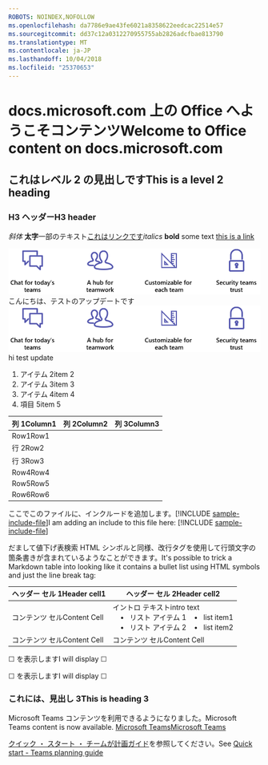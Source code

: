 ```yaml
---
ROBOTS: NOINDEX,NOFOLLOW
ms.openlocfilehash: da7786e9ae43fe6021a8358622eedcac22514e57
ms.sourcegitcommit: dd37c12a0312270955755ab2826adcfbae813790
ms.translationtype: MT
ms.contentlocale: ja-JP
ms.lasthandoff: 10/04/2018
ms.locfileid: "25370653"
---
```

# <a name="welcome-to-office-content-on-docsmicrosoftcom"></a><span data-ttu-id="b4724-101">docs.microsoft.com 上の Office へようこそコンテンツ</span><span class="sxs-lookup"><span data-stu-id="b4724-101">Welcome to Office content on docs.microsoft.com</span></span>
## <a name="this-is-a-level-2-heading"></a><span data-ttu-id="b4724-102">これはレベル 2 の見出しです</span><span class="sxs-lookup"><span data-stu-id="b4724-102">This is a level 2 heading</span></span>
### <a name="h3-header"></a><span data-ttu-id="b4724-103">H3 ヘッダー</span><span class="sxs-lookup"><span data-stu-id="b4724-103">H3 header</span></span>

<span data-ttu-id="b4724-104">*斜体*
**太字**一部のテキスト[これはリンクです](Office-365-groups.md)</span><span class="sxs-lookup"><span data-stu-id="b4724-104">*italics*
**bold** some text [this is a link](Office-365-groups.md)</span></span>

<span data-ttu-id="b4724-105">![何らかの代替テキスト](media/Overview-Microsoft-Teams-image1.png) こんにちは、テストのアップデートです</span><span class="sxs-lookup"><span data-stu-id="b4724-105">![alt text whatever](media/Overview-Microsoft-Teams-image1.png) hi test update</span></span>
1. <span data-ttu-id="b4724-106">アイテム 2</span><span class="sxs-lookup"><span data-stu-id="b4724-106">item 2</span></span>
2. <span data-ttu-id="b4724-107">アイテム 3</span><span class="sxs-lookup"><span data-stu-id="b4724-107">item 3</span></span>
3. <span data-ttu-id="b4724-108">アイテム 4</span><span class="sxs-lookup"><span data-stu-id="b4724-108">item 4</span></span>
4. <span data-ttu-id="b4724-109">項目 5</span><span class="sxs-lookup"><span data-stu-id="b4724-109">item 5</span></span>


|<span data-ttu-id="b4724-110">列 1</span><span class="sxs-lookup"><span data-stu-id="b4724-110">Column1</span></span>  |<span data-ttu-id="b4724-111">列 2</span><span class="sxs-lookup"><span data-stu-id="b4724-111">Column2</span></span>  |<span data-ttu-id="b4724-112">列 3</span><span class="sxs-lookup"><span data-stu-id="b4724-112">Column3</span></span>  |
|---------|---------|---------|
|<span data-ttu-id="b4724-113">Row1</span><span class="sxs-lookup"><span data-stu-id="b4724-113">Row1</span></span>     |         |         |
|<span data-ttu-id="b4724-114">行 2</span><span class="sxs-lookup"><span data-stu-id="b4724-114">Row2</span></span>     |         |         |
|<span data-ttu-id="b4724-115">行 3</span><span class="sxs-lookup"><span data-stu-id="b4724-115">Row3</span></span>     |         |         |
|<span data-ttu-id="b4724-116">Row4</span><span class="sxs-lookup"><span data-stu-id="b4724-116">Row4</span></span>     |         |         |
|<span data-ttu-id="b4724-117">Row5</span><span class="sxs-lookup"><span data-stu-id="b4724-117">Row5</span></span>     |         |         |
|<span data-ttu-id="b4724-118">Row6</span><span class="sxs-lookup"><span data-stu-id="b4724-118">Row6</span></span>     |         |         |

<span data-ttu-id="b4724-119">ここでこのファイルに、インクルードを追加します。[!INCLUDE [sample-include-file](includes/sample-include-file.md)]</span><span class="sxs-lookup"><span data-stu-id="b4724-119">I am adding an include to this file here: [!INCLUDE [sample-include-file](includes/sample-include-file.md)]</span></span>


<span data-ttu-id="b4724-120">だまして値下げ表検索 HTML シンボルと同様、改行タグを使用して行頭文字の箇条書きが含まれているようなことができます。</span><span class="sxs-lookup"><span data-stu-id="b4724-120">It's possible to trick a Markdown table into looking like it contains a bullet list using HTML symbols and just the line break tag:</span></span>

| <span data-ttu-id="b4724-121">ヘッダー セル 1</span><span class="sxs-lookup"><span data-stu-id="b4724-121">Header cell1</span></span> | <span data-ttu-id="b4724-122">ヘッダー セル 2</span><span class="sxs-lookup"><span data-stu-id="b4724-122">Header cell2</span></span> |
| ---          | ---          |
| <span data-ttu-id="b4724-123">コンテンツ セル</span><span class="sxs-lookup"><span data-stu-id="b4724-123">Content Cell</span></span> |<span data-ttu-id="b4724-124">イントロ テキスト</span><span class="sxs-lookup"><span data-stu-id="b4724-124">intro text</span></span> <br><span data-ttu-id="b4724-125">&nbsp;&nbsp;&nbsp; &bull;&nbsp;&nbsp; リスト アイテム 1</span><span class="sxs-lookup"><span data-stu-id="b4724-125">&nbsp;&nbsp;&nbsp; &bull;&nbsp;&nbsp; list item1</span></span><br> <span data-ttu-id="b4724-126">&nbsp;&nbsp;&nbsp; &bull;&nbsp;&nbsp; リスト アイテム 2</span><span class="sxs-lookup"><span data-stu-id="b4724-126">&nbsp;&nbsp;&nbsp; &bull;&nbsp;&nbsp; list item2</span></span>     |
| <span data-ttu-id="b4724-127">コンテンツ セル</span><span class="sxs-lookup"><span data-stu-id="b4724-127">Content Cell</span></span> | <span data-ttu-id="b4724-128">コンテンツ セル</span><span class="sxs-lookup"><span data-stu-id="b4724-128">Content Cell</span></span> |

<p><span data-ttu-id="b4724-129">&#9744; を表示します</span><span class="sxs-lookup"><span data-stu-id="b4724-129">I will display &#9744;</span></span></p>
<p><span data-ttu-id="b4724-130">&#x2610; を表示します</span><span class="sxs-lookup"><span data-stu-id="b4724-130">I will display &#x2610;</span></span></p>

### <a name="this-is-heading-3"></a><span data-ttu-id="b4724-131">これには、見出し 3</span><span class="sxs-lookup"><span data-stu-id="b4724-131">This is heading 3</span></span>

<span data-ttu-id="b4724-132">Microsoft Teams コンテンツを利用できるようになりました。</span><span class="sxs-lookup"><span data-stu-id="b4724-132">Microsoft Teams content is now available.</span></span>
[<span data-ttu-id="b4724-133">Microsoft Teams</span><span class="sxs-lookup"><span data-stu-id="b4724-133">Microsoft Teams</span></span>](https://docs.microsoft.com/MicrosoftTeams)

<span data-ttu-id="b4724-134">[クイック ・ スタート ・ チームが計画ガイド](quick-start-enable-Teams.md)を参照してください。</span><span class="sxs-lookup"><span data-stu-id="b4724-134">See [Quick start - Teams planning guide](quick-start-enable-Teams.md)</span></span>
